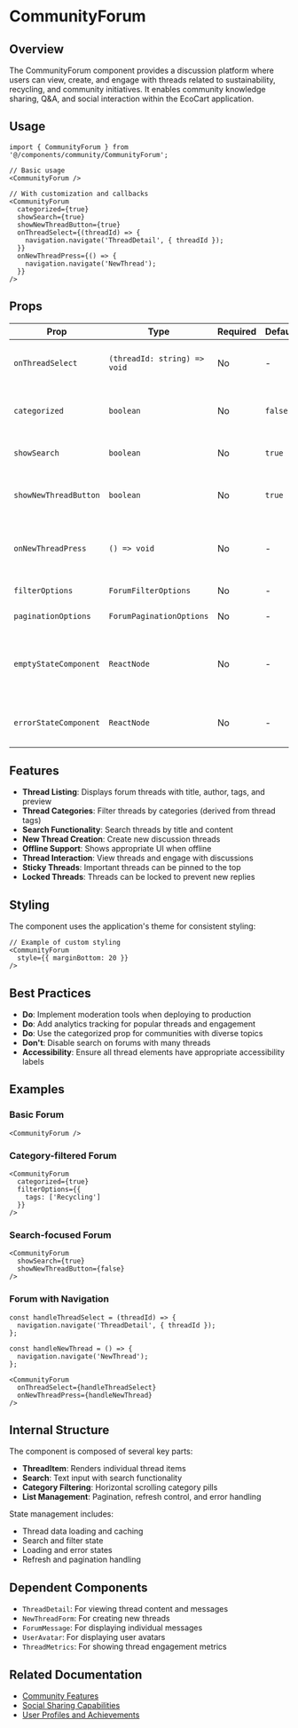 # CommunityForum

## Overview
The CommunityForum component provides a discussion platform where users can view, create, and engage with threads related to sustainability, recycling, and community initiatives. It enables community knowledge sharing, Q&A, and social interaction within the EcoCart application.

## Usage

```tsx
import { CommunityForum } from '@/components/community/CommunityForum';

// Basic usage
<CommunityForum />

// With customization and callbacks
<CommunityForum 
  categorized={true}
  showSearch={true}
  showNewThreadButton={true}
  onThreadSelect={(threadId) => {
    navigation.navigate('ThreadDetail', { threadId });
  }}
  onNewThreadPress={() => {
    navigation.navigate('NewThread');
  }}
/>
```

## Props

| Prop | Type | Required | Default | Description |
|------|------|----------|---------|-------------|
| `onThreadSelect` | `(threadId: string) => void` | No | - | Callback when a thread is selected |
| `categorized` | `boolean` | No | `false` | Whether to show category filtering |
| `showSearch` | `boolean` | No | `true` | Whether to show the search bar |
| `showNewThreadButton` | `boolean` | No | `true` | Whether to show the new thread button |
| `onNewThreadPress` | `() => void` | No | - | Callback when the new thread button is pressed |
| `filterOptions` | `ForumFilterOptions` | No | - | Pre-applied filter options |
| `paginationOptions` | `ForumPaginationOptions` | No | - | Pagination configuration |
| `emptyStateComponent` | `ReactNode` | No | - | Custom component to show when no threads are found |
| `errorStateComponent` | `ReactNode` | No | - | Custom component to show on error |

## Features

- **Thread Listing**: Displays forum threads with title, author, tags, and preview
- **Thread Categories**: Filter threads by categories (derived from thread tags)
- **Search Functionality**: Search threads by title and content
- **New Thread Creation**: Create new discussion threads
- **Offline Support**: Shows appropriate UI when offline
- **Thread Interaction**: View threads and engage with discussions
- **Sticky Threads**: Important threads can be pinned to the top
- **Locked Threads**: Threads can be locked to prevent new replies

## Styling

The component uses the application's theme for consistent styling:

```tsx
// Example of custom styling
<CommunityForum 
  style={{ marginBottom: 20 }}
/>
```

## Best Practices

- **Do**: Implement moderation tools when deploying to production
- **Do**: Add analytics tracking for popular threads and engagement
- **Do**: Use the categorized prop for communities with diverse topics
- **Don't**: Disable search on forums with many threads
- **Accessibility**: Ensure all thread elements have appropriate accessibility labels

## Examples

### Basic Forum

```tsx
<CommunityForum />
```

### Category-filtered Forum

```tsx
<CommunityForum 
  categorized={true}
  filterOptions={{
    tags: ['Recycling']
  }}
/>
```

### Search-focused Forum

```tsx
<CommunityForum 
  showSearch={true}
  showNewThreadButton={false}
/>
```

### Forum with Navigation

```tsx
const handleThreadSelect = (threadId) => {
  navigation.navigate('ThreadDetail', { threadId });
};

const handleNewThread = () => {
  navigation.navigate('NewThread');
};

<CommunityForum 
  onThreadSelect={handleThreadSelect}
  onNewThreadPress={handleNewThread}
/>
```

## Internal Structure

The component is composed of several key parts:
- **ThreadItem**: Renders individual thread items
- **Search**: Text input with search functionality
- **Category Filtering**: Horizontal scrolling category pills
- **List Management**: Pagination, refresh control, and error handling

State management includes:
- Thread data loading and caching
- Search and filter state
- Loading and error states
- Refresh and pagination handling

## Dependent Components

- `ThreadDetail`: For viewing thread content and messages
- `NewThreadForm`: For creating new threads
- `ForumMessage`: For displaying individual messages
- `UserAvatar`: For displaying user avatars
- `ThreadMetrics`: For showing thread engagement metrics

## Related Documentation

- [Community Features](../../../docs/features/community/community-features.md)
- [Social Sharing Capabilities](../../../docs/features/community/social-sharing-capabilities.md)
- [User Profiles and Achievements](../../../docs/features/community/user-profiles-achievements.md) 